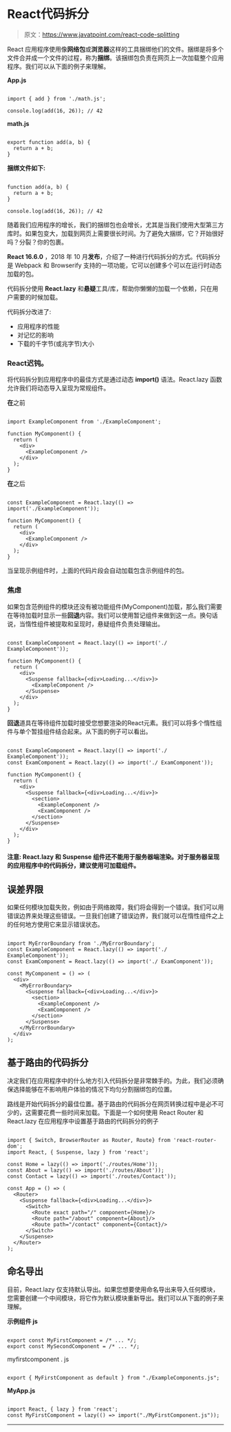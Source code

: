 # React代码拆分

> 原文：<https://www.javatpoint.com/react-code-splitting>

React 应用程序使用像**网络包**或**浏览器**这样的工具捆绑他们的文件。捆绑是将多个文件合并成一个文件的过程，称为**捆绑**。该捆绑包负责在网页上一次加载整个应用程序。我们可以从下面的例子来理解。

**App.js**

```

import { add } from './math.js';

console.log(add(16, 26)); // 42

```

**math.js**

```

export function add(a, b) {
  return a + b;
}

```

**捆绑文件如下:**

```

function add(a, b) {
  return a + b;
}

console.log(add(16, 26)); // 42

```

随着我们应用程序的增长，我们的捆绑包也会增长，尤其是当我们使用大型第三方库时。如果包变大，加载到网页上需要很长时间。为了避免大捆绑，它？开始很好吗？分裂？你的包裹。

**React 16.6.0** ，2018 年 10 月**发布**，介绍了一种进行代码拆分的方式。代码拆分是 Webpack 和 Browserify 支持的一项功能，它可以创建多个可以在运行时动态加载的包。

代码拆分使用 **React.lazy** 和**悬疑**工具/库，帮助你懒懒的加载一个依赖，只在用户需要的时候加载。

代码拆分改进了:

*   应用程序的性能
*   对记忆的影响
*   下载的千字节(或兆字节)大小

### React迟钝。

将代码拆分到应用程序中的最佳方式是通过动态 **import()** 语法。React.lazy 函数允许我们将动态导入呈现为常规组件。

**在**之前

```

import ExampleComponent from './ExampleComponent';

function MyComponent() {
  return (
    <div>
      <ExampleComponent />
    </div>
  );
}

```

**在**之后

```

const ExampleComponent = React.lazy(() => import('./ExampleComponent'));

function MyComponent() {
  return (
    <div>
      <ExampleComponent />
    </div>
  );
}

```

当呈现示例组件时，上面的代码片段会自动加载包含示例组件的包。

### 焦虑

如果包含范例组件的模块还没有被功能组件(MyComponent)加载，那么我们需要在等待加载时显示一些**回退**内容。我们可以使用暂记组件来做到这一点。换句话说，当惰性组件被提取和呈现时，悬疑组件负责处理输出。

```

const ExampleComponent = React.lazy(() => import('./ ExampleComponent'));

function MyComponent() {
  return (
    <div>
      <Suspense fallback={<div>Loading...</div>}>
        <ExampleComponent />
      </Suspense>
    </div>
  );
}

```

**回退**道具在等待组件加载时接受您想要渲染的React元素。我们可以将多个惰性组件与单个暂挂组件结合起来。从下面的例子可以看出。

```

const ExampleComponent = React.lazy(() => import('./ ExampleComponent'));
const ExamComponent = React.lazy(() => import('./ ExamComponent'));

function MyComponent() {
  return (
    <div>
      <Suspense fallback={<div>Loading...</div>}>
        <section>
          <ExampleComponent />
          <ExamComponent />
        </section>
      </Suspense>
    </div>
  );
}

```

#### 注意: React.lazy 和 Suspense 组件还不能用于服务器端渲染。对于服务器呈现的应用程序中的代码拆分，建议使用可加载组件。

## 误差界限

如果任何模块加载失败，例如由于网络故障，我们将会得到一个错误。我们可以用错误边界来处理这些错误。一旦我们创建了错误边界，我们就可以在惰性组件之上的任何地方使用它来显示错误状态。

```

import MyErrorBoundary from './MyErrorBoundary';
const ExampleComponent = React.lazy(() => import('./ ExampleComponent'));
const ExamComponent = React.lazy(() => import('./ ExamComponent'));

const MyComponent = () => (
  <div>
    <MyErrorBoundary>
      <Suspense fallback={<div>Loading...</div>}>
        <section>
          <ExampleComponent />
          <ExamComponent />
        </section>
      </Suspense>
    </MyErrorBoundary>
  </div>
);

```

## 基于路由的代码拆分

决定我们在应用程序中的什么地方引入代码拆分是非常棘手的。为此，我们必须确保选择能够在不影响用户体验的情况下均匀分割捆绑包的位置。

路线是开始代码拆分的最佳位置。基于路由的代码拆分在网页转换过程中是必不可少的，这需要花费一些时间来加载。下面是一个如何使用 React Router 和 React.lazy 在应用程序中设置基于路由的代码拆分的例子

```

import { Switch, BrowserRouter as Router, Route} from 'react-router-dom';
import React, { Suspense, lazy } from 'react';

const Home = lazy(() => import('./routes/Home'));
const About = lazy(() => import('./routes/About'));
const Contact = lazy(() => import('./routes/Contact'));

const App = () => (
  <Router>
    <Suspense fallback={<div>Loading...</div>}>
      <Switch>
        <Route exact path="/" component={Home}/>
        <Route path="/about" component={About}/>
        <Route path="/contact" component={Contact}/>
      </Switch>
    </Suspense>
  </Router>
);

```

## 命名导出

目前，React.lazy 仅支持默认导出。如果您想要使用命名导出来导入任何模块，您需要创建一个中间模块，将它作为默认模块重新导出。我们可以从下面的例子来理解。

**示例组件 js**

```

export const MyFirstComponent = /* ... */;
export const MySecondComponent = /* ... */;

```

myfirstcomponent . js

```

export { MyFirstComponent as default } from "./ExampleComponents.js";

```

**MyApp.js**

```

import React, { lazy } from 'react';
const MyFirstComponent = lazy(() => import("./MyFirstComponent.js"));

```

* * *